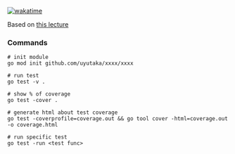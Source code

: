 [![wakatime](https://wakatime.com/badge/github/Uyutaka/introduction_to_testing_in_go.svg)](https://wakatime.com/badge/github/Uyutaka/introduction_to_testing_in_go)

Based on [this lecture](https://www.udemy.com/course/introduction-to-testing-in-go-golang/)

### Commands

```
# init module
go mod init github.com/uyutaka/xxxx/xxxx

# run test
go test -v . 

# show % of coverage
go test -cover .

# generate html about test coverage
go test -coverprofile=coverage.out && go tool cover -html=coverage.out -o coverage.html

# run specific test
go test -run <test func>
```
